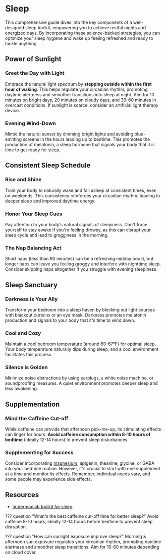 # Sleep
This comprehensive guide dives into the key components of a well-designed sleep toolkit, empowering you to achieve restful nights and energized days. By incorporating these science-backed strategies, you can optimize your sleep hygiene and wake up feeling refreshed and ready to tackle anything.

## Power of Sunlight

### Greet the Day with Light
Embrace the natural light spectrum by **stepping outside within the first hour of waking**. This helps regulate your circadian rhythm, promoting daytime alertness and smoother transitions into sleep at night. Aim for 10 minutes on bright days, 20 minutes on cloudy days, and 30-60 minutes in overcast conditions. If sunlight is scarce, consider an artificial light therapy device.

### Evening Wind-Down
Mimic the natural sunset by dimming bright lights and avoiding blue-emitting screens in the hours leading up to bedtime. This promotes the production of melatonin, a sleep hormone that signals your body that it is time to get ready for sleep.

## Consistent Sleep Schedule

### Rise and Shine
Train your body to naturally wake and fall asleep at consistent times, even on weekends. This consistency reinforces your circadian rhythm, leading to deeper sleep and improved daytime energy.

### Honor Your Sleep Cues
Pay attention to your body's natural signals of sleepiness. Don't force yourself to stay awake if you're feeling drowsy, as this can disrupt your sleep cycle and lead to grogginess in the morning.

### The Nap Balancing Act
Short naps (less than 90 minutes) can be a refreshing midday boost, but longer naps can leave you feeling groggy and interfere with nighttime sleep. Consider skipping naps altogether if you struggle with evening sleepiness.

## Sleep Sanctuary

### Darkness is Your Ally
Transform your bedroom into a sleep haven by blocking out light sources with blackout curtains or an eye mask. Darkness promotes melatonin production and signals to your body that it's time to wind down.

### Cool and Cozy
Maintain a cool bedroom temperature (around 60-67°F) for optimal sleep. Your body temperature naturally dips during sleep, and a cool environment facilitates this process.

### Silence is Golden
Minimize noise distractions by using earplugs, a white noise machine, or soundproofing measures. A quiet environment promotes deeper sleep and less awakening.

## Supplementation

### Mind the Caffeine Cut-off
While caffeine can provide that afternoon pick-me-up, its stimulating effects can linger for hours. **Avoid caffeine consumption within 8-10 hours of bedtime** (ideally 12-14 hours) to prevent sleep disturbances.

### Supplementing for Success
Consider incorporating [magnesium](./micronutrient.md#magnesium), apigenin, theanine, glycine, or GABA into your bedtime routine. However, it's crucial to start with one supplement at a time and monitor its effects. Remember, individual needs vary, and some people may experience side effects.

## Resources

- [hubermanlab toolkit for sleep](https://www.hubermanlab.com/newsletter/toolkit-for-sleep)


??? question "What's the best caffeine cut-off time for better sleep?"
    Avoid caffeine 8-10 hours, ideally 12-14 hours before bedtime to prevent sleep disruption.

??? question "How can sunlight exposure improve sleep?"
    Morning & afternoon sun exposure regulates your circadian rhythm, promoting daytime alertness and smoother sleep transitions. Aim for 10-60 minutes depending on cloud cover.
